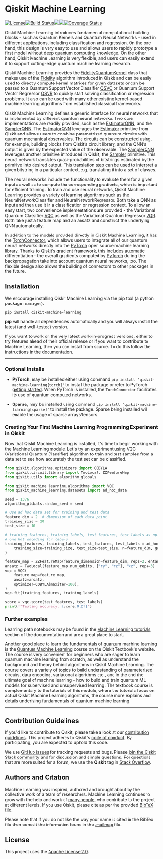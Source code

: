 # Qiskit Machine Learning

[![License](https://img.shields.io/github/license/Qiskit/qiskit-machine-learning.svg?style=popout-square)](https://opensource.org/licenses/Apache-2.0)<!--- long-description-skip-begin -->[![Build Status](https://github.com/Qiskit/qiskit-machine-learning/workflows/Machine%20Learning%20Unit%20Tests/badge.svg?branch=main)](https://github.com/Qiskit/qiskit-machine-learning/actions?query=workflow%3A"Machine%20Learning%20Unit%20Tests"+branch%3Amain+event%3Apush)[![](https://img.shields.io/github/release/Qiskit/qiskit-machine-learning.svg?style=popout-square)](https://github.com/Qiskit/qiskit-machine-learning/releases)[![](https://img.shields.io/pypi/dm/qiskit-machine-learning.svg?style=popout-square)](https://pypi.org/project/qiskit-machine-learning/)[![Coverage Status](https://coveralls.io/repos/github/Qiskit/qiskit-machine-learning/badge.svg?branch=main)](https://coveralls.io/github/Qiskit/qiskit-machine-learning?branch=main)<!--- long-description-skip-end -->

Qiskit Machine Learning introduces fundamental computational building blocks - such as Quantum Kernels
and Quantum Neural Networks - used in different applications, including classification and regression.
On the one hand, this design is very easy to use and allows users to rapidly prototype a first model
without deep quantum computing knowledge. On the other hand, Qiskit Machine Learning is very flexible,
and users can easily extend it to support cutting-edge quantum machine learning research.

Qiskit Machine Learning provides the
[FidelityQuantumKernel](https://qiskit.org/documentation/machine-learning/stubs/qiskit_machine_learning.kernels.QuantumKernel.html#qiskit_machine_learning.kernels.FidelityQuantumKernel)
class that makes use of the [Fidelity](https://qiskit.org/documentation/stubs/qiskit.algorithms.state_fidelities.BaseStateFidelity.html) algorithm introduced in Qiskit and can be easily used to directly compute
kernel matrices for given datasets or can be passed to a Quantum Support Vector Classifier 
[QSVC](https://qiskit.org/documentation/machine-learning/stubs/qiskit_machine_learning.algorithms.QSVC.html#qiskit_machine_learning.algorithms.QSVC) or
Quantum Support Vector Regressor
[QSVR](https://qiskit.org/documentation/machine-learning/stubs/qiskit_machine_learning.algorithms.QSVR.html#qiskit_machine_learning.algorithms.QSVR)
to quickly start solving classification or regression problems.
It also can be used with many other existing kernel-based machine learning algorithms from established
classical frameworks.

Qiskit Machine Learning defines a generic interface for neural networks that is implemented by different
quantum neural networks. Two core implementations are readily provided, such as the
[EstimatorQNN](https://qiskit.org/documentation/machine-learning/stubs/qiskit_machine_learning.neural_networks.EstimatorQNN.html),
and the [SamplerQNN](https://qiskit.org/documentation/machine-learning/stubs/qiskit_machine_learning.neural_networks.SamplerQNN.html).
The [EstimatorQNN](https://qiskit.org/documentation/machine-learning/stubs/qiskit_machine_learning.neural_networks.EstimatorQNN.html)
leverages the [Estimator](https://qiskit.org/documentation/stubs/qiskit.primitives.BaseEstimator.html) primitive from Qiskit and 
allows users to combine parametrized quantum circuits with quantum mechanical observables. The circuits can be constructed using, for example, building blocks
from Qiskit’s circuit library, and the QNN’s output is given by the expected value of the observable.
The [SamplerQNN](https://qiskit.org/documentation/machine-learning/stubs/qiskit_machine_learning.neural_networks.SamplerQNN.html)
leverages another primitive introduced in Qiskit, the [Sampler](https://qiskit.org/documentation/stubs/qiskit.primitives.BaseSampler.html) primitive. 
This neural network translates quasi-probabilities of bitstrings estimated by the primitive into desired output. This 
translation step can be used to interpret a given bitstring in a particular context, e.g. translating it into a set of classes.

The neural networks include the functionality to evaluate them for a given input as well as to compute the
corresponding gradients, which is important for efficient training. To train and use neural networks,
Qiskit Machine Learning provides a variety of learning algorithms such as the
[NeuralNetworkClassifier](https://qiskit.org/documentation/machine-learning/stubs/qiskit_machine_learning.algorithms.NeuralNetworkClassifier.html#qiskit_machine_learning.algorithms.NeuralNetworkClassifier)
and
[NeuralNetworkRegressor](https://qiskit.org/documentation/machine-learning/stubs/qiskit_machine_learning.algorithms.NeuralNetworkRegressor.html#qiskit_machine_learning.algorithms.NeuralNetworkRegressor).
Both take a QNN as input and then use it in a classification or regression context.
To allow an easy start, two convenience implementations are provided - the Variational Quantum Classifier
[VQC](https://qiskit.org/documentation/machine-learning/stubs/qiskit_machine_learning.algorithms.VQC.html#qiskit_machine_learning.algorithms.VQC)
as well as the Variational Quantum Regressor
[VQR](https://qiskit.org/documentation/machine-learning/stubs/qiskit_machine_learning.algorithms.VQR.html#qiskit_machine_learning.algorithms.VQR).
Both take just a feature map and an ansatz and construct the underlying QNN automatically.

In addition to the models provided directly in Qiskit Machine Learning, it has the
[TorchConnector](https://qiskit.org/documentation/machine-learning/stubs/qiskit_machine_learning.connectors.TorchConnector.html#qiskit_machine_learning.connectors.TorchConnector),
which allows users to integrate all of our quantum neural networks directly into the
[PyTorch](https://pytorch.org)
open source machine learning library. Thanks to Qiskit’s gradient framework, this includes automatic
differentiation - the overall gradients computed by [PyTorch](https://pytorch.org)
during the backpropagation take into
account quantum neural networks, too. The flexible design also allows the building of connectors
to other packages in the future.

## Installation

We encourage installing Qiskit Machine Learning via the pip tool (a python package manager).

```bash
pip install qiskit-machine-learning
```

**pip** will handle all dependencies automatically and you will always install the latest
(and well-tested) version.

If you want to work on the very latest work-in-progress versions, either to try features ahead of
their official release or if you want to contribute to Machine Learning, then you can install from source.
To do this follow the instructions in the
 [documentation](https://qiskit.org/documentation/machine-learning/getting_started.html#installation).


----------------------------------------------------------------------------------------------------

### Optional Installs

* **PyTorch**, may be installed either using command `pip install 'qiskit-machine-learning[torch]'` to install the
  package or refer to PyTorch [getting started](https://pytorch.org/get-started/locally/). When PyTorch
  is installed, the `TorchConnector` facilitates its use of quantum computed networks.

* **Sparse**, may be installed using command `pip install 'qiskit-machine-learning[sparse]'` to install the
  package. Sparse being installed will enable the usage of sparse arrays/tensors.

### Creating Your First Machine Learning Programming Experiment in Qiskit

Now that Qiskit Machine Learning is installed, it's time to begin working with the Machine Learning module.
Let's try an experiment using VQC (Variational Quantum Classifier) algorithm to
train and test samples from a data set to see how accurately the test set can
be classified.

```python
from qiskit.algorithms.optimizers import COBYLA
from qiskit.circuit.library import TwoLocal, ZZFeatureMap
from qiskit.utils import algorithm_globals

from qiskit_machine_learning.algorithms import VQC
from qiskit_machine_learning.datasets import ad_hoc_data

seed = 1376
algorithm_globals.random_seed = seed

# Use ad hoc data set for training and test data
feature_dim = 2  # dimension of each data point
training_size = 20
test_size = 10

# training features, training labels, test features, test labels as np.ndarray,
# one hot encoding for labels
training_features, training_labels, test_features, test_labels = ad_hoc_data(
    training_size=training_size, test_size=test_size, n=feature_dim, gap=0.3
)

feature_map = ZZFeatureMap(feature_dimension=feature_dim, reps=2, entanglement="linear")
ansatz = TwoLocal(feature_map.num_qubits, ["ry", "rz"], "cz", reps=3)
vqc = VQC(
    feature_map=feature_map,
    ansatz=ansatz,
    optimizer=COBYLA(maxiter=100),
)
vqc.fit(training_features, training_labels)

score = vqc.score(test_features, test_labels)
print(f"Testing accuracy: {score:0.2f}")
```

### Further examples

Learning path notebooks may be found in the
[Machine Learning tutorials](https://qiskit.org/documentation/machine-learning/tutorials/index.html) section
of the documentation and are a great place to start. 

Another good place to learn the fundamentals of quantum machine learning is the
[Quantum Machine Learning](https://learn.qiskit.org/course/machine-learning/introduction) course 
on the Qiskit Textbook's website. The course is very convenient for beginners who are eager to learn 
quantum machine learning from scratch, as well as understand the background and theory behind algorithms in
Qiskit Machine Learning. The course covers a variety of topics to build understanding of parameterized
circuits, data encoding, variational algorithms etc., and in the end the ultimate goal of machine
learning - how to build and train quantum ML models for supervised and unsupervised learning. 
The textbook course is complementary to the tutorials of this module, where the tutorials focus
on actual Qiskit Machine Learning algorithms, the course more explains and details underlying fundamentals
of quantum machine learning.

----------------------------------------------------------------------------------------------------

## Contribution Guidelines

If you'd like to contribute to Qiskit, please take a look at our
[contribution guidelines](https://github.com/Qiskit/qiskit-machine-learning/blob/main/CONTRIBUTING.md).
This project adheres to Qiskit's [code of conduct](https://github.com/Qiskit/qiskit-machine-learning/blob/main/CODE_OF_CONDUCT.md).
By participating, you are expected to uphold this code.

We use [GitHub issues](https://github.com/Qiskit/qiskit-machine-learning/issues) for tracking requests and bugs. Please
[join the Qiskit Slack community](https://ibm.co/joinqiskitslack)
and for discussion and simple questions.
For questions that are more suited for a forum, we use the **Qiskit** tag in [Stack Overflow](https://stackoverflow.com/questions/tagged/qiskit).

## Authors and Citation

Machine Learning was inspired, authored and brought about by the collective work of a team of researchers.
Machine Learning continues to grow with the help and work of
[many people](https://github.com/Qiskit/qiskit-machine-learning/graphs/contributors), who contribute
to the project at different levels.
If you use Qiskit, please cite as per the provided
[BibTeX file](https://github.com/Qiskit/qiskit/blob/master/Qiskit.bib).

Please note that if you do not like the way your name is cited in the BibTex file then consult
the information found in the [.mailmap](https://github.com/Qiskit/qiskit-machine-learning/blob/main/.mailmap)
file.

## License

This project uses the [Apache License 2.0](https://github.com/Qiskit/qiskit-machine-learning/blob/main/LICENSE.txt).
